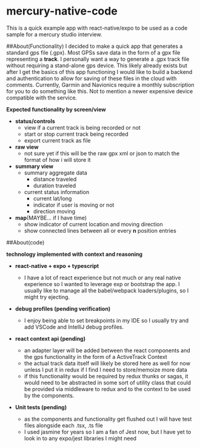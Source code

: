 # mercury-native-code
This is a quick example app with react-native/expo
to be used as a code sample for a mercury studio interview.

##About(Functionality)
I decided to make a quick app that generates a standard gps file (.gpx).
Most GPSs save data in the form of a gpx file representing a **track**.
I personally want a way to generate a .gpx track file without requiring a stand-alone gps device.
This likely already exists but after I get the basics of this app functioning I would like to build a backend and authentication to allow for saving of these files in the cloud with comments.
Currently, Garmin and Navionics require a monthly subscription for you to do something like this.
Not to mention a newer expensive device compatible with the service.

**Expected functionality by screen/view**

- **status/controls**
    - view if a current track is being recorded or not
    - start or stop current track being recorded
    - export current track as file
- **raw view**
    - not sure yet if this will be the raw gpx xml or json to match the format of how i will store it  
- **summary view**
    - summary aggregate data
        - distance traveled
        - duration traveled
    - current status information
        - current lat/long
        - indicator if user is moving or not
        - direction moving
 - **map**(MAYBE... if I have time)
    - show indicator of current location and moving direction
    - show connected lines between all or every **n** position entries
    
##About(code)

**technology implemented with context and reasoning**

 - **react-native + expo + typescript**
    - I have a lot of react experience but not much or any real native experience so I wanted to leverage exp or bootstrap the app.
    I usually like to manage all the babel/webpack loaders/plugins, so I might try ejecting.
 
 - **debug profiles (pending verification)**
    - I enjoy being able to set breakpoints in my IDE so I usually try and add VSCode and IntelliJ debug profiles.
 
 - **react context api (pending)**
    - an adapter layer will be added between the react components and the gps functionality in the form of a ActiveTrack Context
    - the actual track data itself will likely be stored here as well for now unless I put it in redux if I find I need to store/memoize more data
    - if this functionality would be required by redux thunks or sagas, it would need to be abstracted in some sort of utility class that could be provided via middleware to redux and to the context to be used by the components.

 - **Unit tests (pending)**
    - as the components and functionality get flushed out I will have test files alongside each .tsx, .ts file
    - I used jasmine for years so I am a fan of Jest now, but I have yet to look in to any expo/jest libraries I might need
